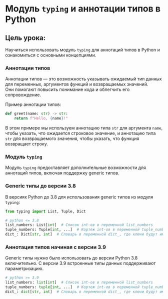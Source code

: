 # Модуль `typing` и аннотации типов в Python

## Цель урока:
Научиться использовать модуль `typing` для аннотаций типов в Python и ознакомиться с основными концепциями.

### Аннотации типов

Аннотации типов — это возможность указывать ожидаемый тип данных для переменных, аргументов функций и возвращаемых значений.  
Они помогают повысить понимание кода и облегчить его сопровождение.

Пример аннотации типов:

```python
def greet(name: str) -> str:
    return f"Hello, {name}!"
```

В этом примере мы используем аннотацию типа `str` для аргумента `name`, чтобы указать, что ожидается строковое значение, и аннотацию типа `str` для возвращаемого значения, чтобы указать, что функция возвращает строку.

### Модуль `typing`

Модуль `typing` предоставляет дополнительные возможности для аннотаций типов, включая поддержку generic типов. 

### Generic типы до версии 3.8

В версиях Python до 3.8 для использования generic типов из модуля `typing`:
```python
from typing import List, Tuple, Dict

# python <= 3.8
list_numbers: List[int]  # Список int-ов в переменной list_numbers
tuple_numbers: Tuple[int, ...]  # Кортеж int-ов в переменной tuple_numbers
dict_: Dict[str, int]  # Словарь в переменной dict_, где ключи будут иметь тип str, а значения – тип int
```

### Аннотация типов начиная с версии 3.9
Generic типы нужно было использовать до версии Python 3.8 включительно.
С версии 3.9 встроенные типы данных поддерживают параметризацию.

```python
# python >= 3.9
list_numbers: list[int]  # Список int-ов в переменной list_numbers
tuple_numbers: tuple[int, ...]  # Кортеж int-ов в переменной tuple_numbers
dict_: dict[str, int]  # Словарь в переменной dict_, где ключи будут иметь тип str, а значения – тип int
```
